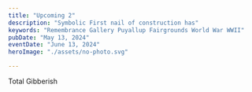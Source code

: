 ```yaml
---
title: "Upcoming 2"
description: "Symbolic First nail of construction has"
keywords: "Remembrance Gallery Puyallup Fairgrounds World War WWII"
pubDate: "May 13, 2024"
eventDate: "June 13, 2024"
heroImage: "./assets/no-photo.svg"

---
```


Total Gibberish